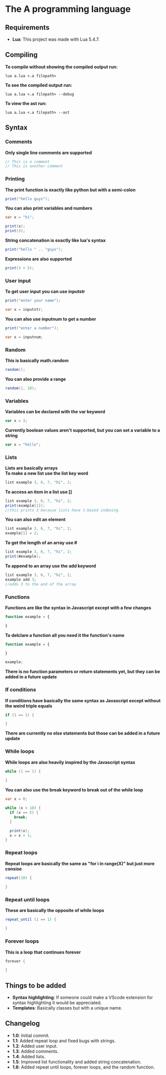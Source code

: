 # The A programming language

## Requirements

- **Lua**: This project was made with Lua 5.4.7.

## Compiling

**To compile without showing the compiled output run:**

```console
lua a.lua <.a filepath>
```

**To see the compiled output run:**

```console
lua a.lua <.a filepath> --debug
```

**To view the ast run:**

```console
lua a.lua <.a filepath> --ast
```

## Syntax

### Comments

**Only single line comments are supported**

```javascript
// This is a comment
// This is another comment
```

### Printing

**The print function is exactly like python but with a semi-colon**

```java
print("hello guys");
```

**You can also print variables and numbers**

```java
var x = "hi";

print(x);
print(3);
```

**String concatenation is exactly like lua's syntax**

```java
print("hello " .. "guys");
```

**Expressions are also supported**

```java
print(3 + 5);
```

### User input

**To get user input you can use inputstr**

```java
print("enter your name");

var x = inputstr;
```

**You can also use inputnum to get a number**

```java
print("enter a number");

var x = inputnum;
```

### Random

**This is basically math.random**

```java
random();
```

**You can also provide a range**
```java
random(1, 10);
```

### Variables

**Variables can be declared with the var keyword**

```javascript
var x = 3;
```

**Currently boolean values aren't supported, but you can set a variable to a string**

```javascript
var x = "hello";
```

### Lists

**Lists are basically arrays**
<br>
**To make a new list use the list key word**

```java
list example 3, 6, 7, "hi", 2;
```

**To access an item in a list use []**

```java
list example 3, 6, 7, "hi", 2;
print(example[1]);
//this prints 3 because lists have 1-based indexing
```

**You can also edit an element**
```java
list example 3, 6, 7, "hi", 2;
example[1] = 2;
```

**To get the length of an array use #**
```java
list example 3, 6, 7, "hi", 2;
print(#example);
```

**To append to an array use the add keyword**
```java
list example 3, 6, 7, "hi", 2;
example add 3;
//adds 3 to the end of the array
```

### Functions

**Functions are like the syntax in Javascript except with a few changes**

```javascript
function example = {

}
```

**To delclare a function all you need it the function's name**

```javascript
function example = {

}

example;
```

**There is no function parameters or return statements yet, but they can be added in a future update**

### If conditions

**If conditions have basically the same syntax as Javascript except without the weird triple equals**

```java
if (1 == 1) {

}
```

**There are currently no else statements but those can be added in a future update**

### While loops

**While loops are also heavily inspired by the Javascript syntax**

```java
while (1 == 1) {
  
}
```

**You can also use the break keyword to break out of the while loop**

```java
var x = 0;

while (x < 10) {
  if (x == 5) {
    break;
  }

  print(x);
  x = x + 1;
}
```

### Repeat loops

**Repeat loops are basically the same as "for i in range(X)" but just more consise**

```java
repeat(10) {
  
}
```

### Repeat until loops

**These are basically the opposite of while loops**
```java
repeat_until (1 == 1) {

}
```

### Forever loops

**This is a loop that continues forever**

```java
forever {

}
```

## Things to be added
- **Syntax highlighting**: If someone could make a VScode extension for syntax highlighting it would be appreciated.
- **Templates**: Basically classes but with a unique name.

## Changelog

- **1.0**: Initial commit.
- **1.1**: Added repeat loop and fixed bugs with strings.
- **1.2**: Added user input.
- **1.3**: Added comments.
- **1.4**: Added lists.
- **1.5**: Improved list functionality and added string concatenation.
- **1.6**: Added repeat until loops, forever loops, and the random function.

